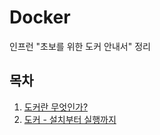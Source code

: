 # Docker
인프런 "초보를 위한 도커 안내서" 정리

## 목차
1. [도커란 무엇인가?](https://github.com/sujinnaljin/Docker/blob/main/%EB%8F%84%EC%BB%A4%EB%9E%80%20%EB%AC%B4%EC%97%87%EC%9D%B8%EA%B0%80%3F.md)
2. [도커 - 설치부터 실행까지](https://github.com/sujinnaljin/Docker/blob/main/%EB%8F%84%EC%BB%A4%20-%20%EC%84%A4%EC%B9%98%EB%B6%80%ED%84%B0%20%EC%8B%A4%ED%96%89%EA%B9%8C%EC%A7%80.md)
